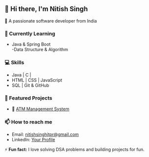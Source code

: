 ## 👋 Hi there, I'm Nitish Singh  

🚀 A passionate software developer from India  

### 🌱 Currently Learning
- Java & Spring Boot   
-Data Structure & Algorithm 

### 💻 Skills
- Java | C |  
- HTML | CSS | JavaScript  
- SQL | Git & GitHub  

### 📂 Featured Projects 
- 🔹 [ATM Management System]((https://github.com/NitishSinghjtpr/Learning-java/blob/main/ATM%20management%20System/ATM.java))  

### 📫 How to reach me
- Email: nitishsinghjtpr@gmail.com  
- LinkedIn: [Your Profile]((https://www.linkedin.com/in/nitish-kumar-8aab70270/))  

⚡ **Fun fact:** I love solving DSA problems and building projects for fun.  

